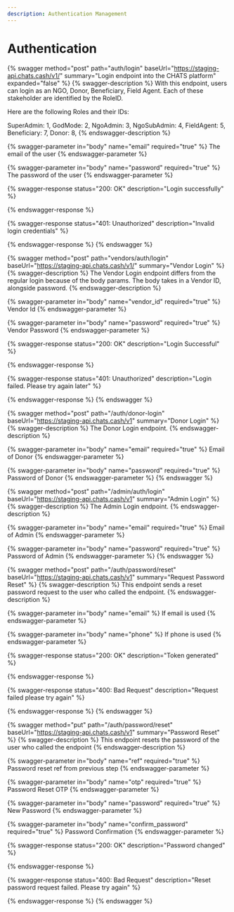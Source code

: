 ```yaml
---
description: Authentication Management
---
```


# Authentication

{% swagger method="post" path="auth/login" baseUrl="https://staging-api.chats.cash/v1/" summary="Login endpoint into the CHATS platform" expanded="false" %}
{% swagger-description %}
With this endpoint, users can login as an NGO, Donor, Beneficiary, Field Agent. Each of these stakeholder are identified by the RoleID.&#x20;

Here are the following Roles and their IDs:

SuperAdmin: 1, GodMode: 2, NgoAdmin: 3, NgoSubAdmin: 4, FieldAgent: 5, Beneficiary: 7, Donor: 8,
{% endswagger-description %}

{% swagger-parameter in="body" name="email" required="true" %}
The email of the user
{% endswagger-parameter %}

{% swagger-parameter in="body" name="password" required="true" %}
The password of the user
{% endswagger-parameter %}

{% swagger-response status="200: OK" description="Login successfully" %}

{% endswagger-response %}

{% swagger-response status="401: Unauthorized" description="Invalid login credentials" %}

{% endswagger-response %}
{% endswagger %}

{% swagger method="post" path="vendors/auth/login" baseUrl="https://staging-api.chats.cash/v1/" summary="Vendor Login" %}
{% swagger-description %}
The Vendor Login endpoint differs from the regular login because of the body params. The body takes in a Vendor ID, alongside password.
{% endswagger-description %}

{% swagger-parameter in="body" name="vendor_id" required="true" %}
Vendor Id
{% endswagger-parameter %}

{% swagger-parameter in="body" name="password" required="true" %}
Vendor Password
{% endswagger-parameter %}

{% swagger-response status="200: OK" description="Login Successful" %}

{% endswagger-response %}

{% swagger-response status="401: Unauthorized" description="Login failed. Please try again later" %}

{% endswagger-response %}
{% endswagger %}

{% swagger method="post" path="/auth/donor-login" baseUrl="https://staging-api.chats.cash/v1" summary="Donor Login" %}
{% swagger-description %}
The Donor Login endpoint.
{% endswagger-description %}

{% swagger-parameter in="body" name="email" required="true" %}
Email of Donor
{% endswagger-parameter %}

{% swagger-parameter in="body" name="password" required="true" %}
Password of Donor
{% endswagger-parameter %}
{% endswagger %}

{% swagger method="post" path="/admin/auth/login" baseUrl="https://staging-api.chats.cash/v1" summary="Admin Login" %}
{% swagger-description %}
The Admin Login endpoint.
{% endswagger-description %}

{% swagger-parameter in="body" name="email" required="true" %}
Email of Admin
{% endswagger-parameter %}

{% swagger-parameter in="body" name="password" required="true" %}
Password of Admin
{% endswagger-parameter %}
{% endswagger %}



{% swagger method="post" path="/auth/password/reset" baseUrl="https://staging-api.chats.cash/v1" summary="Request Password Reset" %}
{% swagger-description %}
This endpoint sends a reset password request to the user who called the endpoint.
{% endswagger-description %}

{% swagger-parameter in="body" name="email" %}
If email is used
{% endswagger-parameter %}

{% swagger-parameter in="body" name="phone" %}
If phone is used
{% endswagger-parameter %}

{% swagger-response status="200: OK" description="Token generated" %}

{% endswagger-response %}

{% swagger-response status="400: Bad Request" description="Request failed please try again" %}

{% endswagger-response %}
{% endswagger %}

{% swagger method="put" path="/auth/password/reset" baseUrl="https://staging-api.chats.cash/v1" summary="Password Reset" %}
{% swagger-description %}
This endpoint resets the password of the user who called the endpoint
{% endswagger-description %}

{% swagger-parameter in="body" name="ref" required="true" %}
Password reset ref from previous step
{% endswagger-parameter %}

{% swagger-parameter in="body" name="otp" required="true" %}
Password Reset OTP
{% endswagger-parameter %}

{% swagger-parameter in="body" name="password" required="true" %}
New Password
{% endswagger-parameter %}

{% swagger-parameter in="body" name="confirm_password" required="true" %}
Password Confirmation
{% endswagger-parameter %}

{% swagger-response status="200: OK" description="Password changed" %}

{% endswagger-response %}

{% swagger-response status="400: Bad Request" description="Reset password request failed. Please try again" %}

{% endswagger-response %}
{% endswagger %}
